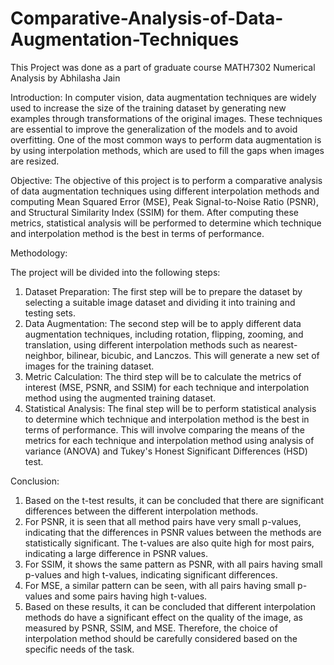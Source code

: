# Comparative-Analysis-of-Data-Augmentation-Techniques
This Project was done as a part of graduate course MATH7302 Numerical Analysis by Abhilasha Jain

Introduction: In computer vision, data augmentation techniques are widely used to increase the size of the training dataset by generating new examples through transformations of the original images. These techniques are essential to improve the generalization of the models and to avoid overfitting. One of the most common ways to perform data augmentation is by using interpolation methods, which are used to fill the gaps when images are resized.  

Objective: The objective of this project is to perform a comparative analysis of data augmentation techniques using different interpolation methods and computing Mean Squared Error (MSE), Peak Signal-to-Noise Ratio (PSNR), and Structural Similarity Index (SSIM) for them. After computing these metrics, statistical analysis will be performed to determine which technique and interpolation method is the best in terms of performance.

Methodology:

The project will be divided into the following steps:

1. Dataset Preparation: The first step will be to prepare the dataset by selecting a suitable image dataset and dividing it into training and testing sets.
2. Data Augmentation: The second step will be to apply different data augmentation techniques, including rotation, flipping, zooming, and translation, using different interpolation methods such as nearest-neighbor, bilinear, bicubic, and Lanczos. This will generate a new set of images for the training dataset.
3. Metric Calculation: The third step will be to calculate the metrics of interest (MSE, PSNR, and SSIM) for each technique and interpolation method using the augmented training dataset.
4. Statistical Analysis: The final step will be to perform statistical analysis to determine which technique and interpolation method is the best in terms of performance. This will involve comparing the means of the metrics for each technique and interpolation method using analysis of variance (ANOVA) and Tukey's Honest Significant Differences (HSD) test.

Conclusion:
1. Based on the t-test results, it can be concluded that there are significant differences between the different interpolation methods.
2. For PSNR, it is seen that all method pairs have very small p-values, indicating that the differences in PSNR values between the methods are statistically significant. The t-values are also quite high for most pairs, indicating a large difference in PSNR values.
3. For SSIM, it shows the same pattern as PSNR, with all pairs having small p-values and high t-values, indicating significant differences.
4. For MSE, a similar pattern can be seen, with all pairs having small p-values and some pairs having high t-values.
5. Based on these results, it can be concluded that different interpolation methods do have a significant effect on the quality of the image, as measured by PSNR, SSIM, and MSE. Therefore, the choice of interpolation method should be carefully considered based on the specific needs of the task.
